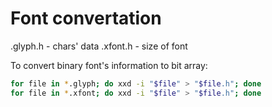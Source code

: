 # Font convertation

.glyph.h - chars' data
.xfont.h - size of font

To convert binary font's information to bit array:

```bash
for file in *.glyph; do xxd -i "$file" > "$file.h"; done
for file in *.xfont; do xxd -i "$file" > "$file.h"; done
```
